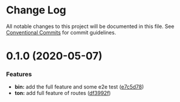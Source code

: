 # Change Log

All notable changes to this project will be documented in this file.
See [Conventional Commits](https://conventionalcommits.org) for commit guidelines.

# 0.1.0 (2020-05-07)


### Features

* **bin:** add the full feature and some e2e test ([e7c5d78](https://github.com/AllJointTW/TonJS/commit/e7c5d78a92814e7fc3c085e3266db1bbd824833c))
* **ton:** add full feature of routes ([df3992f](https://github.com/AllJointTW/TonJS/commit/df3992fc9648365d8552a1146948818f6e3a1387))
